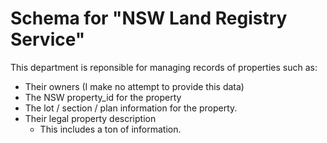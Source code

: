 # Schema for "NSW Land Registry Service"

This department is reponsible for managing records
of properties such as:

- Their owners (I make no attempt to provide this data)
- The NSW property_id for the property
- The lot / section / plan information for the property.
- Their legal property description
    - This includes a ton of information.
